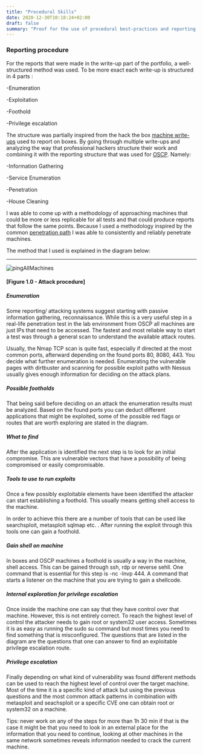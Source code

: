 ```yaml
---
title: "Procedural Skills"
date: 2020-12-30T10:18:24+02:00
draft: false
summary: "Proof for the use of procedural best-practices and reporting products of a security specialist"
---
```



### Reporting procedure 

For the reports that were made in the write-up part of the portfolio, a well-structured method was used. To be more exact each write-up is structured in 4 parts :

-Enumeration

-Exploitation

-Foothold

-Privilege escalation


The structure was partially inspired from the hack the box [machine write-ups](https://github.com/Hackplayers/hackthebox-writeups) used to report on boxes. By going through multiple write-ups and analyzing  the way that professional hackers structure their work and combining it with the reporting structure that was used for [OSCP](https://www.offensive-security.com/pwk-online/PWK-Example-Report-v1.pdf). Namely: 

-Information Gathering

-Service Enumeration

-Penetration

-House Cleaning


I was able to come up with a methodology of approaching machines that could be more or less replicable for all tests and that could produce reports that follow the same points. Because I used a methodology inspired by the common [penetration path](https://fhict.instructure.com/courses/6836/files/676274/preview) I was able to consistently and reliably penetrate machines.

The method that I used is explained in the diagram below:



------------------------
![pingAllMachines](/Procedural//diagramMachineMethodology.png)
#### [Figure 1.0 - Attack procedure] 

##### Enumeration

Some reporting/ attacking systems suggest starting with passive information gathering, reconnaissance. While this is a very useful step in a real-life penetration test in the lab environment from OSCP all machines are just IPs that need to be accessed. The fastest and most reliable way to start a test was through a general scan to understand the available attack routes.

Usually, the Nmap TCP scan is quite fast, especially if directed at the most common ports, afterward depending on the found ports 80, 8080, 443. You decide what further enumeration is needed. Enumerating the vulnerable pages with dirtbuster and scanning for possible exploit paths with Nessus usually gives enough information for deciding on the attack plans.

##### Possible footholds

That being said before deciding on an attack the enumeration results must be analyzed. Based on the found ports you can deduct different applications that might be exploited, some of the possible red flags or routes that are worth exploring are stated in the diagram.


##### What to find
After the application is identified the next step is to look for an initial compromise. This are vulnerable vectors that have a possibility of being compromised or easily compromisable.

##### Tools to use to run exploits
Once a few possibly exploitable elements have been identified the attacker can start establishing a foothold. This usually means getting shell access to the machine.  

In order to achieve this there are a number of tools that can be used like searchsploit, metasploit sqlmap etc. . After running the exploit through this tools one can gain a foothold. 

##### Gain shell on machine
In boxes and OSCP machines a foothold is usually a way in the machine, shell access. This can be gained through ssh, rdp or reverse sehll. One command that is essential for this step is -nc -lnvp 444. A command that starts a listener on the machine that you are trying to gain a shellcode. 


##### Internal exploration for privilege escalation


Once inside the machine one can say that they have control over that machine. However, this is not entirely correct. To reach the highest level of control the attacker needs to gain root or system32 user access. Sometimes it is as easy as running the sudo su command but most times you need to find something that is misconfigured. The questions that are listed in the diagram are the questions that one can answer to find an exploitable privilege escalation route.

##### Privilege escalation

Finally depending on what kind of vulnerability was found different methods can be used to reach the highest level of control over the target machine. Most of the time it is a specific kind of attack but using the previous questions and the most common attack patterns in combination with metasploit and seachsploit  or a specific CVE one can obtain root or system32 on a machine. 


Tips: never work on any of the steps for more than 1h 30 min if that is the case it might be that you need to look in an external place for the information that you need to continue, looking at other machines in the same network sometimes reveals information needed to crack the current machine.
